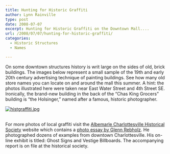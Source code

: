 ```yaml
---
title: Hunting for Historic Graffiti
author: Lynn Rainville
type: post
date: 2008-07-07
excerpt: Hunting for Historic Graffiti on the Downtown Mall....
url: /2008/07/07/hunting-for-historic-graffiti/
categories:
  - Historic Structures
  - Names

---
```

On some downtown structures history is writ large on the sides of old, brick buildings. The images below represent a small sample of the 19th and early 20th century advertising technique of painting buildings. See how many old store names you can locate on and around the mall this summer.     <a href="http://www.locohistory.org/blog/albemarle/?attachment_id=212" rel="attachment wp-att-212" title="graffiti_cvillewarehousecorp.jpg"></a>A hint: the photos illustrated here were taken near East Water Street and 4th Street SE. Ironically, the brand-new building in the back of the &#8220;Chas King Grocers&#8221; building is &#8220;the Holsinger,&#8221; named after a famous, historic photographer.
  
<a href="http://www.locohistory.org/blog/albemarle/2008/07/07/hunting-for-historic-graffiti/214/" rel="attachment wp-att-214" title="histgraffiti.jpg"><img src="http://www.locohistory.org/blog/albemarle/wp-content/uploads/2008/07/histgraffiti.jpg" alt="histgraffiti.jpg" /></a>
  
<a href="http://www.locohistory.org/blog/albemarle/?attachment_id=211" rel="attachment wp-att-211" title="graffiti_chaskinggrocerybldg_side2.jpg"><br /> </a>For more photos of local graffiti visit the <a href="http://albemarlehistory.org" target="_blank">Albemarle Charlottesville Historical Society</a> website which contains a <a href="http://albemarlehistory.org/Ghost%20signs/rebholz_.html" target="_blank">photo essay by Glenn Rebholz</a>. He photographed dozens of examples from downtown Charlottesville. His on-line exhibit is titled: Ghost Signs and Vestige Billboards. The accompanying report is on file at the historical society.
